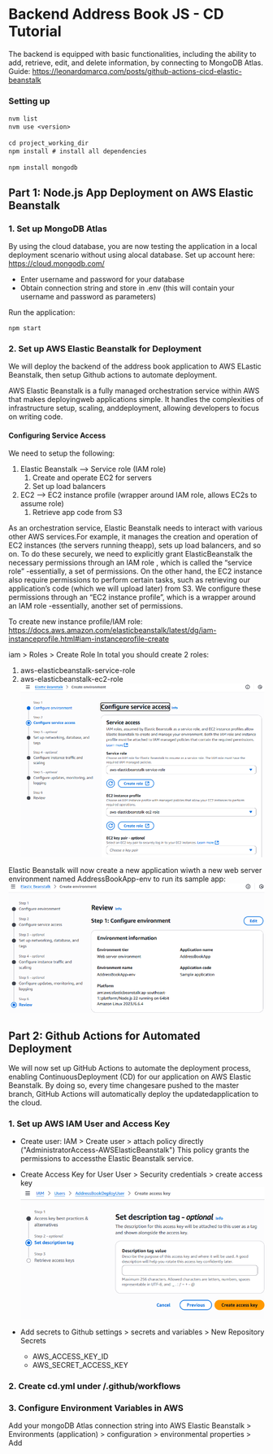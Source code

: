 # Backend Address Book JS - CD Tutorial
The backend is equipped with basic functionalities, including the ability to add, retrieve, edit, and delete information, by connecting to  MongoDB Atlas.
Guide: https://leonardqmarcq.com/posts/github-actions-cicd-elastic-beanstalk

### Setting up
```
nvm list
nvm use <version>

cd project_working_dir
npm install # install all dependencies

npm install mongodb
```

## Part 1: Node.js App Deployment on AWS Elastic Beanstalk

### 1. Set up MongoDB Atlas 
By using the cloud database, you are now testing the application in a local deployment scenario without using alocal database.
Set up account here: https://cloud.mongodb.com/
- Enter username and password for your database
- Obtain connection string and store in .env (this will contain your username and password as parameters)

Run the application:
```
npm start
```

### 2. Set up AWS Elastic Beanstalk for Deployment
We will deploy the backend of the address book application to AWS ELastic Beanstalk, then setup Github actions to automate deployment.

AWS Elastic Beanstalk is a fully managed orchestration service within AWS that makes deployingweb applications simple. It handles the complexities of infrastructure setup, scaling, anddeployment, allowing developers to focus on writing code.

#### Configuring Service Access
We need to setup the following:
1. Elastic Beanstalk --> Service role (IAM role)
   1. Create and operate EC2 for servers
   2. Set up load balancers
2. EC2 --> EC2 instance profile (wrapper around IAM role, allows EC2s to assume role)
   1. Retrieve app code from S3

As an orchestration service, Elastic Beanstalk needs to interact with various other AWS services.For example, it manages the creation and operation of EC2 instances (the servers running theapp), sets up load balancers, and so on. To do these securely, we need to explicitly grant ElasticBeanstalk the necessary permissions through an
IAM role , which is called the “service role” -essentially, a set of permissions.
On the other hand, the EC2 instance also require permissions to perform certain tasks, such as retrieving our application’s code (which we will upload later) from S3. We configure these permissions through an “EC2 instance profile”, which is a wrapper around an IAM role -essentially, another set of permissions.

To create new instance profile/IAM role: 
https://docs.aws.amazon.com/elasticbeanstalk/latest/dg/iam-instanceprofile.html#iam-instanceprofile-create

iam > Roles > Create Role
In total you should create 2 roles:
1. aws-elasticbeanstalk-service-role
2. aws-elasticbeanstalk-ec2-role
![alt text](image.png)

Elastic Beanstalk will now create a new application wiwth a new web server environment named AddressBookApp-env to run its sample app:
![alt text](image-1.png)

## Part 2: Github Actions for Automated Deployment
We will now set up GitHub Actions to automate the deployment process, enabling ContinuousDeployment (CD) for our application on AWS Elastic Beanstalk. By doing so, every time changesare pushed to the master branch, GitHub Actions will automatically deploy the updatedapplication to the cloud.

### 1. Set up AWS IAM User and Access Key
- Create user:
IAM > Create user > attach policy directly ("AdministratorAccess-AWSElasticBeanstalk")
This policy grants the permissions to accessthe Elastic Beanstalk service.

- Create Access Key for User
User > Security credentials > create access key
![alt text](image-2.png)

- Add secrets to Github settings > secrets and variables > New Repository Secrets
  - AWS_ACCESS_KEY_ID
  - AWS_SECRET_ACCESS_KEY


### 2. Create cd.yml under /.github/workflows

### 3. Configure Environment Variables in AWS
Add your mongoDB Atlas connection string into AWS
Elastic Beanstalk > Environments (application) > configuration > environmental properties > Add
